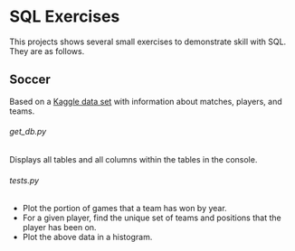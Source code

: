 # SQL Exercises

This projects shows several small exercises to demonstrate skill with SQL. They are as follows.

## Soccer

Based on a [Kaggle data set](https://www.kaggle.com/code/dimarudov/data-analysis-using-sql/data) with information about matches, 
players, and teams.

###### get_db.py

Displays all tables and all columns within the tables in the console.

###### tests.py

- Plot the portion of games that a team has won by year.
- For a given player, find the unique set of teams and positions that the player has been on.
- Plot the above data in a histogram.
